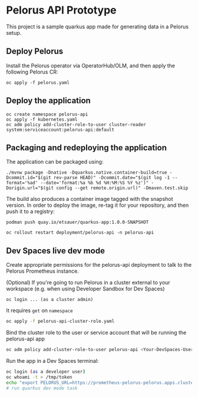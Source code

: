 # Pelorus API Prototype

This project is a sample quarkus app made for generating data in a Pelorus setup.

## Deploy Pelorus

Install the Pelorus operator via OperatorHub/OLM, and then apply the following Pelorus CR:

```
oc apply -f pelorus.yaml
```

## Deploy the application

```
oc create namespace pelorus-api
oc apply -f kubernetes.yaml
oc adm policy add-cluster-role-to-user cluster-reader system:serviceaccount:pelorus-api:default
```
## Packaging and redeploying the application

The application can be packaged using:

```
./mvnw package -Dnative -Dquarkus.native.container-build=true -Dcommit.id="$(git rev-parse HEAD)" -Dcommit.date="$(git log -1 --format='%ad' --date='format:%a %b %d %H:%M:%S %Y %z')" -Dorigin.url="$(git config --get remote.origin.url)" -Dmaven.test.skip
```

The build also produces a container image tagged with the snapshot version. In order to deploy the image, re-tag it for your repository, and then push it to a registry:

```
podman push quay.io/etsauer/quarkus-app:1.0.0-SNAPSHOT
```

```
oc rollout restart deployment/pelorus-api -n pelorus-api
```

## Dev Spaces live dev mode

Create appropriate permissions for the pelorus-api deployment to talk to the Pelorus Prometheus instance.

(Optional) If you're going to run Pelorus in a cluster external to your workspace (e.g. when using Developer Sandbox for Dev Spaces)

```
oc login ... (as a cluster admin)
```

It requires `get` on `namespace`

```bash
oc apply -f pelorus-api-cluster-role.yaml
```

Bind the cluster role to the user or service account that will be running the pelorus-api app

```bash
oc adm policy add-cluster-role-to-user pelorus-api <Your-DevSpaces-User>
```

Run the app in a Dev Spaces terminal:

```bash
oc login (as a developer user)
oc whoami -t > /tmp/token
echo "export PELORUS_URL=https://prometheus-pelorus-pelorus.apps.cluster-d67lc.d67lc.sandbox3014.opentlc.com/api/v1" > /projects/custom-env.sh
# run quarkus dev mode task
```
